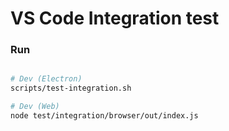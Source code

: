 # VS Code Integration test

### Run

```bash

# Dev (Electron)
scripts/test-integration.sh

# Dev (Web)
node test/integration/browser/out/index.js

```
